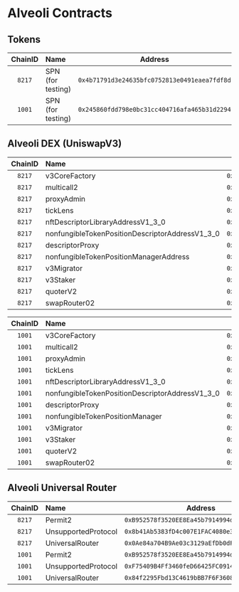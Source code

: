 # Alveoli Contracts

## Tokens

| ChainID | Name | Address |
|:---:|:---|:---:|
| `8217` | SPN (for testing) | `0x4b71791d3e24635bfc0752813e0491eaea7fdf8d` |
| `1001` | SPN (for testing) | `0x245860fdd798e0bc31cc404716afa465b31d2294` |

## Alveoli DEX (UniswapV3)

| ChainID | Name | Address |
|:---:|:---|:---:|
| `8217` | v3CoreFactory | `0xB91189c34289866c6294cEE9d83E45C035EE4B3F` |
| `8217` | multicall2 | `0xc22420b2eFe0D3b5b47f9c5Ace5eDa48a4fDcBd8` |
| `8217` | proxyAdmin | `0x1F376467513B1275874d541C5a28Bb9093040791` |
| `8217` | tickLens | `0x3e316D4B39D3148aFEFfe7649C889E8Ce39d81B7` |
| `8217` | nftDescriptorLibraryAddressV1_3_0 | `0x3d2bEd45Ae7049eE060f58af50158B3586d6cdAA` |
| `8217` | nonfungibleTokenPositionDescriptorAddressV1_3_0 | `0x02cC8cb9Cf498A31838A0D37876F281090a8693F` |
| `8217` | descriptorProxy | `0xf8124c6FA9C9B4390b23D69E30C6Ca377Ea9720B` |
| `8217` | nonfungibleTokenPositionManagerAddress | `0x6e7835194ce1bA576e6bF026f08EeB88Fb6941ca` |
| `8217` | v3Migrator | `0x780321BC0D28f28338C724FFa2f79D933D94bD5B` |
| `8217` | v3Staker | `0x1BF173D4B67C361fa5a7B8093B5f6Aef80AcDC61` |
| `8217` | quoterV2 | `0xD4d15bB62ADb7106F3f04089E4279AD04472C54c` |
| `8217` | swapRouter02 | `0xA6f9C6F16c128275228156c744E9cDb379C457cb` |

| ChainID | Name | Address |
|:---:|:---|:---:|
| `1001` | v3CoreFactory | `0x258e25302474967CD38Ab2Aaf9Fa8AB46D035121` |
| `1001` | multicall2 | `0xb8e972d89321320B88659b5Be88ACAC3686A2Da4` |
| `1001` | proxyAdmin | `0x2ACBBb18B1cD32dD2be721a7B5d4007958975a9d` |
| `1001` | tickLens | `0x54Bb4Af3969FB148A5AE2A92C0FCbD2D422bA077` |
| `1001` | nftDescriptorLibraryAddressV1_3_0 | `0x6e7C187494615eaC300D4AA2fD20f27A3e1b0211` |
| `1001` | nonfungibleTokenPositionDescriptorAddressV1_3_0 | `0x7f790BD9E6EEcB8C7C0AA11a0264294C2E174f1f` |
| `1001` | descriptorProxy | `0x60e48708Bc4fF74A86255B98aCAFFEba3Ba51Ea9` |
| `1001` | nonfungibleTokenPositionManager | `0xDBfC3E32Cc4844b1754fdA04AeDCc7BA4dAe8c08` |
| `1001` | v3Migrator | `0x1c8a8243caD1612A16438DF6755fA855385BbBE0` |
| `1001` | v3Staker | `0x762a1ef5C805906D5a67944C8C21dF4071fca332` |
| `1001` | quoterV2 | `0xc8583172f0CE118725f34a68bF8Ca2728eaBc853` |
| `1001` | swapRouter02 | `0x6Db86aAAD9211140A0C9879309B71fdcEac012F9` |

## Alveoli Universal Router

| ChainID | Name | Address |
|:---:|:---|:---:|
| `8217` | Permit2 | `0xB952578f3520EE8Ea45b7914994dcf4702cEe578` |
| `8217` | UnsupportedProtocol | `0x8b41Ab5383fD4c007E1FAC4080e38acAbC778e93` |
| `8217` | UniversalRouter | `0x0Ae84a704B9Ae03c3129aEfDb0dF4c618BCFF3cC` |
| `1001` | Permit2 | `0xB952578f3520EE8Ea45b7914994dcf4702cEe578` |
| `1001` | UnsupportedProtocol | `0xF75409B4Ff3460feD66425FC0914567C8a04E2A3` |
| `1001` | UniversalRouter | `0x84f2295Fbd13C4619bBB7F6F360894385A67b3fF` |
